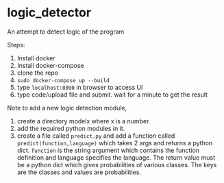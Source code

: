 # logic_detector
An attempt to detect logic of the program

Steps:

1. Install docker
2. Install docker-compose
3. clone the repo
4. `sudo docker-compose up --build`
5. type `localhost:8090` in browser to access UI
6. type code/upload file and submit. wait for a minute to get the result

Note to add a new logic detection module, 

1. create a directory modelx where x is a number. 
2. add the required python modules in it.
3. create a file called `predict.py` and add a function called `predict(function,language)` which takes 2 args and returns a python dict. `function` is the string argument which contains the function definition and language specifies the language. The return value must be a python dict which gives probabilities of various classes. The keys are the classes and values are probabilities.



